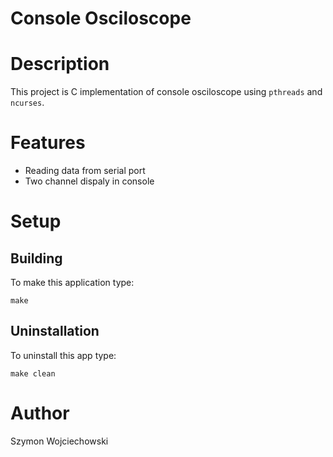 Console Osciloscope
===================

# Description
This project is C implementation of console osciloscope using `pthreads` and `ncurses`.

# Features

 - Reading data from serial port
 - Two channel dispaly in console

# Setup

## Building

To make this application type:

```commandline
make
```

## Uninstallation

To uninstall this app type:

```commandline
make clean
```

# Author

Szymon Wojciechowski